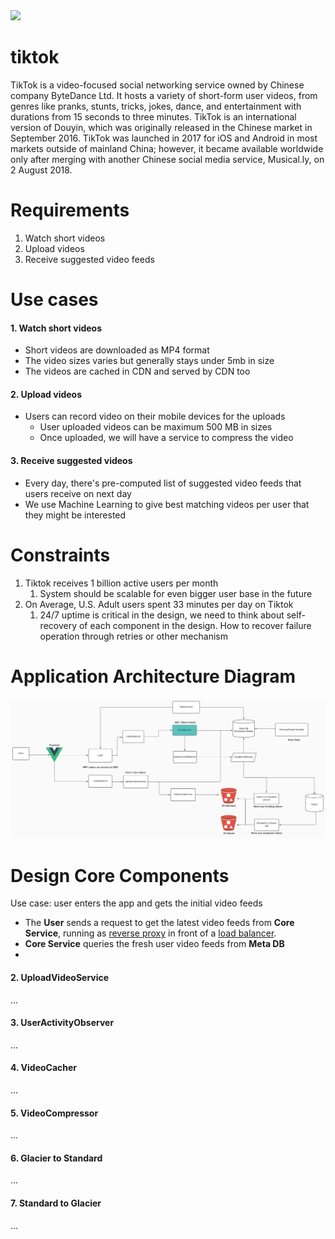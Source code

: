 <img src="https://i.imgur.com/JMhYYtR.png" width="50%" />

# tiktok

TikTok is a video-focused social networking service owned by Chinese company ByteDance Ltd. It hosts a variety of short-form user videos, from genres like pranks, stunts, tricks, jokes, dance, and entertainment with durations from 15 seconds to three minutes. TikTok is an international version of Douyin, which was originally released in the Chinese market in September 2016. TikTok was launched in 2017 for iOS and Android in most markets outside of mainland China; however, it became available worldwide only after merging with another Chinese social media service, Musical.ly, on 2 August 2018.

# Requirements

1. Watch short videos
2. Upload videos
3. Receive suggested video feeds

# Use cases

#### 1. Watch short videos

- Short videos are downloaded as MP4 format
- The video sizes varies but generally stays under 5mb in size
- The videos are cached in CDN and served by CDN too

#### 2. Upload videos

- Users can record video on their mobile devices for the uploads
  - User uploaded videos can be maximum 500 MB in sizes
  - Once uploaded, we will have a service to compress the video

#### 3. Receive suggested videos

- Every day, there's pre-computed list of suggested video feeds that users receive on next day
- We use Machine Learning to give best matching videos per user that they might be interested

# Constraints

1. Tiktok receives 1 billion active users per month
   1. System should be scalable for even bigger user base in the future
2. On Average, U.S. Adult users spent 33 minutes per day on Tiktok
   1. 24/7 uptime is critical in the design, we need to think about self-recovery of each component in the design. How to recover failure operation through retries or other mechanism

# Application Architecture Diagram

<img src="./assets/tiktok.png" />

# Design Core Components

Use case: user enters the app and gets the initial video feeds

- The **User** sends a request to get the latest video feeds from **Core Service**, running as [reverse proxy](https://en.wikipedia.org/wiki/Reverse_proxy) in front of a [load balancer](https://en.wikipedia.org/wiki/Load_balancing_(computing)).
- **Core Service** queries the fresh user video feeds from **Meta DB**
- 

#### 2. UploadVideoService

...

#### 3. UserActivityObserver

...

#### 4. VideoCacher

...

#### 5. VideoCompressor

...

#### 6. Glacier to Standard

...

#### 7. Standard to Glacier

...



